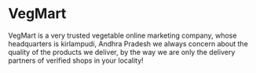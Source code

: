 # VegMart
VegMart is a very trusted vegetable online marketing company, whose headquarters is kirlampudi, Andhra Pradesh             we always concern about the quality of the products we deliver, by the way we are only the delivery partners of verified             shops in your locality!
